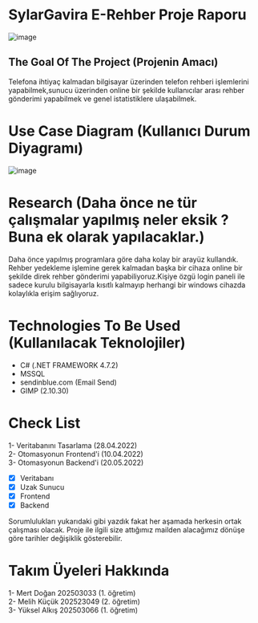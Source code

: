 # SylarGavira E-Rehber Proje Raporu

![image](https://user-images.githubusercontent.com/75930407/170764521-e4340e15-30cd-4620-8e19-d270feae2d58.png)

## The Goal Of The Project (Projenin Amacı)
Telefona ihtiyaç kalmadan bilgisayar üzerinden telefon rehberi işlemlerini yapabilmek,sunucu üzerinden online bir şekilde kullanıcılar arası rehber gönderimi yapabilmek ve genel istatistiklere ulaşabilmek.

# Use Case Diagram (Kullanıcı Durum Diyagramı)

![image](https://user-images.githubusercontent.com/75930407/166007742-21eda250-9cca-4885-91c0-0387d249d728.png)

# Research (Daha önce ne tür çalışmalar yapılmış neler eksik ? Buna ek olarak yapılacaklar.)
Daha önce yapılmış programlara göre daha kolay bir arayüz kullandık. Rehber yedekleme işlemine gerek kalmadan başka bir cihaza online bir şekilde direk rehber gönderimi  yapabiliyoruz.Kişiye özgü login paneli ile sadece kurulu bilgisayarla kısıtlı kalmayıp herhangi bir windows cihazda kolaylıkla erişim sağlıyoruz. 


# Technologies To Be Used (Kullanılacak Teknolojiler)

- C# (.NET FRAMEWORK 4.7.2)
- MSSQL
- sendinblue.com (Email Send)
- GIMP (2.10.30)

# Check List
1- Veritabanını Tasarlama (28.04.2022) </br>
2- Otomasyonun Frontend'i (10.04.2022) </br>
3- Otomasyonun Backend'i (20.05.2022)

- [x] Veritabanı
- [x] Uzak Sunucu
- [x] Frontend
- [x] Backend

Sorumlulukları yukarıdaki gibi yazdık fakat her aşamada herkesin ortak çalışması olacak. Proje ile ilgili size attığımız mailden alacağımız dönüşe göre tarihler değişiklik gösterebilir.

# Takım Üyeleri Hakkında
1- Mert Doğan 202503033 (1. öğretim) </br>
2- Melih Küçük 202523049 (2. öğretim) </br>
3- Yüksel Alkış 202503066 (1. öğretim) </br>
